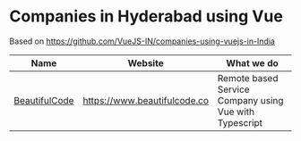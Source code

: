 # Companies in Hyderabad using Vue
Based on https://github.com/VueJS-IN/companies-using-vuejs-in-India

| Name | Website | What we do
|------|------|------|
[BeautifulCode](https://www.beautifulcode.co) | https://www.beautifulcode.co | Remote based Service Company using Vue with Typescript

